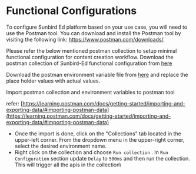 # Functional Configurations

To configure Sunbird Ed platform based on your use case, you will need to use the Postman tool. You can download and install the Postman tool by visiting the following link: https://www.postman.com/downloads/.

Please refer the below mentioned postman collection to setup minimal functional configuration for content creation workflow. Download the postman collection of Sunbird-Ed functional configuration  from [here](https://github.com/project-sunbird/sunbird-ed-installer/blob/release-6.0.0/postman-collection/collectionrelease600.json)

Download the postman environment variable file from [here](https://github.com/project-sunbird/sunbird-ed-installer/blob/release-6.0.0/terraform/azure/template/postman.env.json) and replace the place holder values with actual values.

​Import postman collection and environment variables to postman tool

refer: ​[https://learning.postman.com/docs/getting-started/importing-and-exporting-data/#importing-postman-data](https://learning.postman.com/docs/getting-started/importing-and-exporting-data/#importing-postman-data)

* Once the import is done, click on the "Collections" tab located in the upper-left corner. From the dropdown menu in the upper-right corner, select the desired environment name.
* Right click on the collection and choose `Run collection` . In `Run Configuration` section update `Delay` to `500ms` and then run the collection. This will trigger all the apis in the collection\
